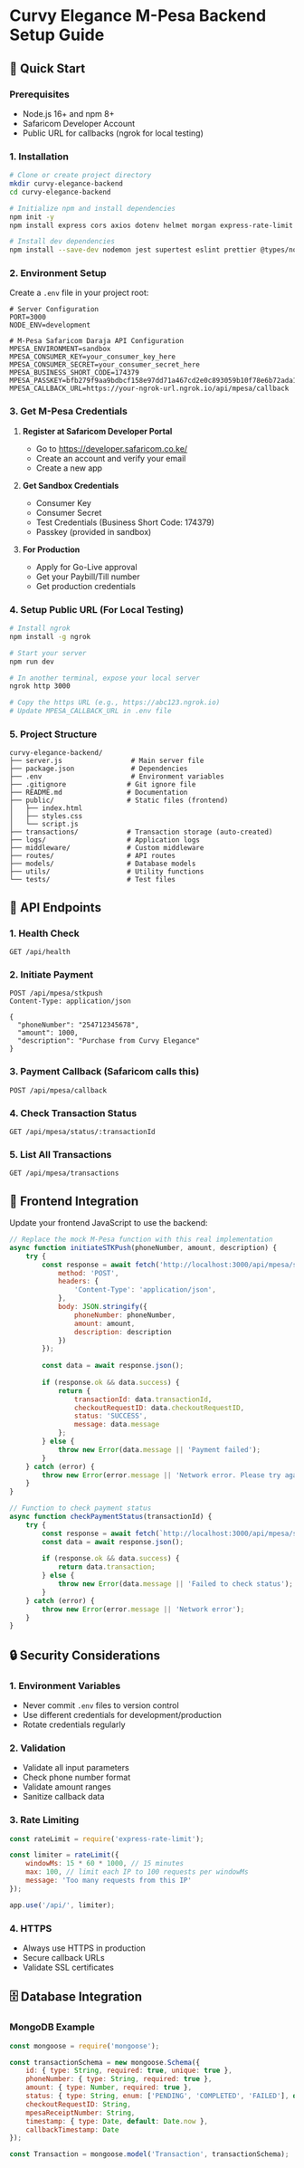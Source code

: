 # Curvy Elegance M-Pesa Backend Setup Guide

## 🚀 Quick Start

### Prerequisites
- Node.js 16+ and npm 8+
- Safaricom Developer Account
- Public URL for callbacks (ngrok for local testing)

### 1. Installation

```bash
# Clone or create project directory
mkdir curvy-elegance-backend
cd curvy-elegance-backend

# Initialize npm and install dependencies
npm init -y
npm install express cors axios dotenv helmet morgan express-rate-limit express-validator jsonwebtoken bcryptjs uuid moment winston mongoose nodemailer multer compression

# Install dev dependencies
npm install --save-dev nodemon jest supertest eslint prettier @types/node
```

### 2. Environment Setup

Create a `.env` file in your project root:

```env
# Server Configuration
PORT=3000
NODE_ENV=development

# M-Pesa Safaricom Daraja API Configuration
MPESA_ENVIRONMENT=sandbox
MPESA_CONSUMER_KEY=your_consumer_key_here
MPESA_CONSUMER_SECRET=your_consumer_secret_here
MPESA_BUSINESS_SHORT_CODE=174379
MPESA_PASSKEY=bfb279f9aa9bdbcf158e97dd71a467cd2e0c893059b10f78e6b72ada1ed2c919
MPESA_CALLBACK_URL=https://your-ngrok-url.ngrok.io/api/mpesa/callback
```

### 3. Get M-Pesa Credentials

1. **Register at Safaricom Developer Portal**
   - Go to https://developer.safaricom.co.ke/
   - Create an account and verify your email
   - Create a new app

2. **Get Sandbox Credentials**
   - Consumer Key
   - Consumer Secret
   - Test Credentials (Business Short Code: 174379)
   - Passkey (provided in sandbox)

3. **For Production**
   - Apply for Go-Live approval
   - Get your Paybill/Till number
   - Get production credentials

### 4. Setup Public URL (For Local Testing)

```bash
# Install ngrok
npm install -g ngrok

# Start your server
npm run dev

# In another terminal, expose your local server
ngrok http 3000

# Copy the https URL (e.g., https://abc123.ngrok.io)
# Update MPESA_CALLBACK_URL in .env file
```

### 5. Project Structure

```
curvy-elegance-backend/
├── server.js                 # Main server file
├── package.json              # Dependencies
├── .env                      # Environment variables
├── .gitignore               # Git ignore file
├── README.md                # Documentation
├── public/                  # Static files (frontend)
│   ├── index.html
│   ├── styles.css
│   └── script.js
├── transactions/            # Transaction storage (auto-created)
├── logs/                    # Application logs
├── middleware/              # Custom middleware
├── routes/                  # API routes
├── models/                  # Database models
├── utils/                   # Utility functions
└── tests/                   # Test files
```

## 📡 API Endpoints

### 1. Health Check
```
GET /api/health
```

### 2. Initiate Payment
```
POST /api/mpesa/stkpush
Content-Type: application/json

{
  "phoneNumber": "254712345678",
  "amount": 1000,
  "description": "Purchase from Curvy Elegance"
}
```

### 3. Payment Callback (Safaricom calls this)
```
POST /api/mpesa/callback
```

### 4. Check Transaction Status
```
GET /api/mpesa/status/:transactionId
```

### 5. List All Transactions
```
GET /api/mpesa/transactions
```

## 🔧 Frontend Integration

Update your frontend JavaScript to use the backend:

```javascript
// Replace the mock M-Pesa function with this real implementation
async function initiateSTKPush(phoneNumber, amount, description) {
    try {
        const response = await fetch('http://localhost:3000/api/mpesa/stkpush', {
            method: 'POST',
            headers: {
                'Content-Type': 'application/json',
            },
            body: JSON.stringify({
                phoneNumber: phoneNumber,
                amount: amount,
                description: description
            })
        });
        
        const data = await response.json();
        
        if (response.ok && data.success) {
            return {
                transactionId: data.transactionId,
                checkoutRequestID: data.checkoutRequestID,
                status: 'SUCCESS',
                message: data.message
            };
        } else {
            throw new Error(data.message || 'Payment failed');
        }
    } catch (error) {
        throw new Error(error.message || 'Network error. Please try again.');
    }
}

// Function to check payment status
async function checkPaymentStatus(transactionId) {
    try {
        const response = await fetch(`http://localhost:3000/api/mpesa/status/${transactionId}`);
        const data = await response.json();
        
        if (response.ok && data.success) {
            return data.transaction;
        } else {
            throw new Error(data.message || 'Failed to check status');
        }
    } catch (error) {
        throw new Error(error.message || 'Network error');
    }
}
```

## 🔒 Security Considerations

### 1. Environment Variables
- Never commit `.env` files to version control
- Use different credentials for development/production
- Rotate credentials regularly

### 2. Validation
- Validate all input parameters
- Check phone number format
- Validate amount ranges
- Sanitize callback data

### 3. Rate Limiting
```javascript
const rateLimit = require('express-rate-limit');

const limiter = rateLimit({
    windowMs: 15 * 60 * 1000, // 15 minutes
    max: 100, // limit each IP to 100 requests per windowMs
    message: 'Too many requests from this IP'
});

app.use('/api/', limiter);
```

### 4. HTTPS
- Always use HTTPS in production
- Secure callback URLs
- Validate SSL certificates

## 🗄️ Database Integration

### MongoDB Example
```javascript
const mongoose = require('mongoose');

const transactionSchema = new mongoose.Schema({
    id: { type: String, required: true, unique: true },
    phoneNumber: { type: String, required: true },
    amount: { type: Number, required: true },
    status: { type: String, enum: ['PENDING', 'COMPLETED', 'FAILED'], default: 'PENDING' },
    checkoutRequestID: String,
    mpesaReceiptNumber: String,
    timestamp: { type: Date, default: Date.now },
    callbackTimestamp: Date
});

const Transaction = mongoose.model('Transaction', transactionSchema);
```